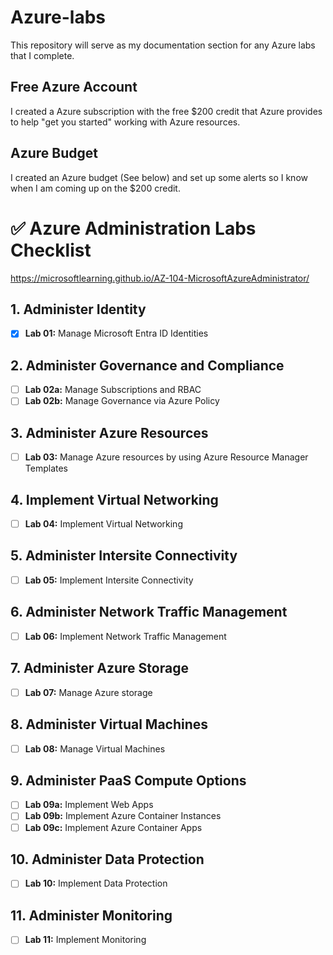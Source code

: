 # Azure-labs

This repository will serve as my documentation section for any Azure labs that I complete.

## Free Azure Account

I created a Azure subscription with the free $200 credit that Azure provides to help "get you started" working with Azure resources. 

## Azure Budget 

I created an Azure budget (See below) and set up some alerts so I know when I am coming up on the $200 credit. 


# ✅ Azure Administration Labs Checklist

https://microsoftlearning.github.io/AZ-104-MicrosoftAzureAdministrator/

## 1. Administer Identity
- [X] **Lab 01:** Manage Microsoft Entra ID Identities

## 2. Administer Governance and Compliance
- [ ] **Lab 02a:** Manage Subscriptions and RBAC  
- [ ] **Lab 02b:** Manage Governance via Azure Policy

## 3. Administer Azure Resources
- [ ] **Lab 03:** Manage Azure resources by using Azure Resource Manager Templates

## 4. Implement Virtual Networking
- [ ] **Lab 04:** Implement Virtual Networking

## 5. Administer Intersite Connectivity
- [ ] **Lab 05:** Implement Intersite Connectivity

## 6. Administer Network Traffic Management
- [ ] **Lab 06:** Implement Network Traffic Management

## 7. Administer Azure Storage
- [ ] **Lab 07:** Manage Azure storage

## 8. Administer Virtual Machines
- [ ] **Lab 08:** Manage Virtual Machines

## 9. Administer PaaS Compute Options
- [ ] **Lab 09a:** Implement Web Apps  
- [ ] **Lab 09b:** Implement Azure Container Instances  
- [ ] **Lab 09c:** Implement Azure Container Apps

## 10. Administer Data Protection
- [ ] **Lab 10:** Implement Data Protection

## 11. Administer Monitoring
- [ ] **Lab 11:** Implement Monitoring

